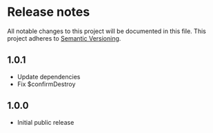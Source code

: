 # Release notes

All notable changes to this project will be documented in this file.
This project adheres to [Semantic Versioning](http://semver.org/).

## 1.0.1

-   Update dependencies
-   Fix $confirmDestroy

## 1.0.0

-   Initial public release
